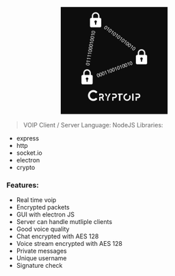 <div style="width: 250px; margin: 0 auto;"><img style="width: 250px; margin: 0 auto;" src="logo/cryptoipComplexBack.png" /></div>

> VOIP Client / Server
> Language: NodeJS
Libraries:
- express
- http
- socket.io
- electron
- crypto

### Features:
- Real time voip
- Encrypted packets
- GUI with electron JS
- Server can handle mutliple clients
- Good voice quality
- Chat encrypted with AES 128
- Voice stream encrypted with AES 128
- Private messages
- Unique username
- Signature check
